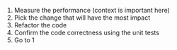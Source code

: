 1. Measure the performance (context is important here)
2. Pick the change that will have the most impact
3. Refactor the code
4. Confirm the code correctness using the unit tests
5. Go to 1